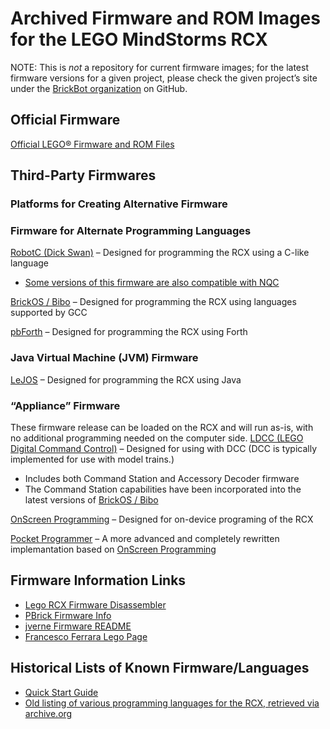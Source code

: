 # Archived Firmware and ROM Images for the LEGO MindStorms RCX
NOTE: This is _not_ a repository for current firmware images;
for the latest firmware versions for a given project, please check
the given project’s site under the [BrickBot organization](https://github.com/BrickBot) on GitHub.

## Official Firmware
[Official LEGO® Firmware and ROM Files](https://github.com/BrickBot/Archive/releases/tag/LEGO)

## Third-Party Firmwares

### Platforms for Creating Alternative Firmware

### Firmware for Alternate Programming Languages

[RobotC (Dick Swan)](https://github.com/BrickBot/RobotC) – Designed for programming the RCX using a C-like language
* [Some versions of this firmware are also compatible with NQC](https://github.com/BrickBot/RobotC/releases/tag/Firmware)

[BrickOS / Bibo](https://github.com/BrickBot/brickOS-bibo) – Designed for programming the RCX using languages supported by GCC

[pbForth](https://github.com/BrickBot/pbForth) – Designed for programming the RCX using Forth

### Java Virtual Machine (JVM) Firmware
[LeJOS](https://github.com/BrickBot/leJOS-RCX) – Designed for programming the RCX using Java



### “Appliance” Firmware
These firmware release can be loaded on the RCX and will run as-is, with no additional programming needed on the computer side.
[LDCC (LEGO Digital Command Control)](https://github.com/BrickBot/LDCC) – Designed for using with DCC  (DCC is typically implemented for use with model trains.)
  + Includes both Command Station and Accessory Decoder firmware
  + The Command Station capabilities have been incorporated into the latest versions of [BrickOS / Bibo](https://github.com/BrickBot/brickOS-bibo)

[OnScreen Programming](https://github.com/BrickBot/OnScreenProgramming) – Designed for on-device programing of the RCX

[Pocket Programmer](https://github.com/BrickBot/PocketProgrammer) – A more advanced and completely rewritten implemantation based on [OnScreen Programming](https://github.com/BrickBot/OnScreenProgramming)


## Firmware Information Links
* [Lego RCX Firmware Disassembler](http://web.archive.org/web/20011029155757/http://www.geocities.com/ResearchTriangle/Thinktank/4411/)
* [PBrick Firmware Info](https://pbrick.info/rcx-firmware/)
* [jverne Firmware README](https://github.com/jverne/nqc/tree/master/firmware)
* [Francesco Ferrara Lego Page](https://web.archive.org/web/20150305024343/http://www.elenafrancesco.org/old/lego/)

## Historical Lists of Known Firmware/Languages
* [Quick Start Guide](https://web.archive.org/web/20090502162540/http://www.ee.adfa.edu.au/staff/hrp/teaching/LegoMindstorm/LegoHelpHRP.html)
* [Old listing of various programming languages for the RCX, retrieved via archive.org](http://web.archive.org/web/20070411223240/http://club.lego.com/messageboards/ShowPost.aspx?PostID=390806)
